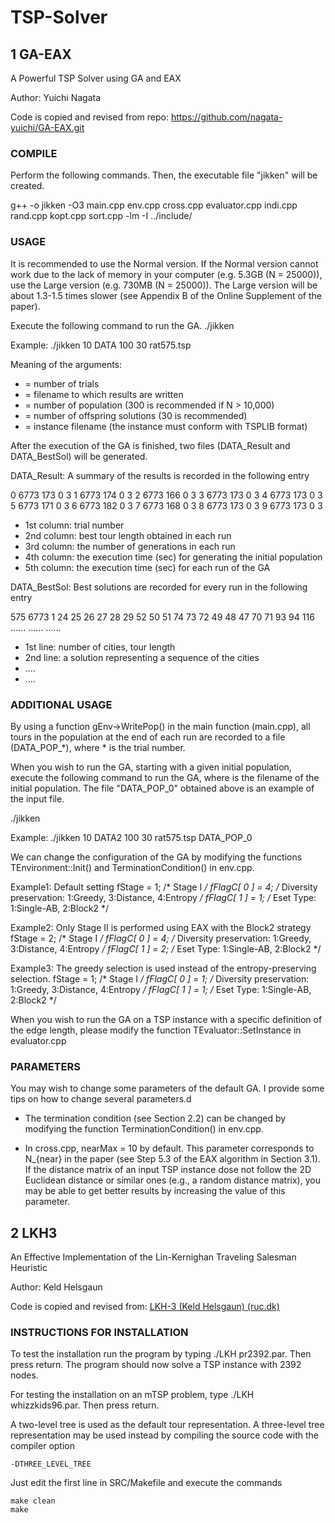 # TSP-Solver
## 1 GA-EAX

A Powerful TSP Solver using GA and EAX

Author: Yuichi Nagata

Code is copied and revised from repo: https://github.com/nagata-yuichi/GA-EAX.git

### COMPILE

Perform the following commands. Then, the executable file "jikken" will be created.

g++ -o jikken -O3 main.cpp env.cpp cross.cpp evaluator.cpp indi.cpp rand.cpp kopt.cpp sort.cpp -lm -I ../include/

### USAGE

It is recommended to use the Normal version. If the Normal version cannot work due to the lack of memory in your computer (e.g. 5.3GB (N = 25000)), use the Large version (e.g. 730MB (N = 25000)). The Large version will be about 1.3-1.5 times slower (see Appendix B of the Online Supplement of the paper).

Execute the following command to run the GA.
  ./jikken <integer1> <string1> <integer2> <integer3> <string2>

  Example: ./jikken 10 DATA 100 30 rat575.tsp

  Meaning of the arguments:

   - <integer1> = number of trials
   - <string1>  = filename to which results are written
   - <integer2> = number of population (300 is recommended if N > 10,000)
   - <integer3> = number of offspring solutions (30 is recommended)
   - <string2>  = instance filename (the instance must conform with TSPLIB format)

After the execution of the GA is finished, two files (DATA_Result and DATA_BestSol) will be generated.

  DATA_Result: A summary of the results is recorded in the following entry

  0 6773 173 0 3
  1 6773 174 0 3
  2 6773 166 0 3
  3 6773 173 0 3
  4 6773 173 0 3
  5 6773 171 0 3
  6 6773 182 0 3
  7 6773 168 0 3
  8 6773 173 0 3
  9 6773 173 0 3

  - 1st column: trial number
  - 2nd column: best tour length obtained in each run
  - 3rd column: the number of generations in each run
  - 4th column: the execution time (sec) for generating the initial population
  - 5th column: the execution time (sec) for each run of the GA


  DATA_BestSol: Best solutions are recorded for every run in the following entry

  575 6773
  1 24 25 26 27 28 29 52 50 51 74 73 72 49 48 47 70 71 93 94 116 ......
  ......
  ......

  - 1st line: number of cities, tour length
  - 2nd line: a solution representing a sequence of the cities
  - ....
  - ....

### ADDITIONAL USAGE

By using a function gEnv->WritePop() in the main function (main.cpp), all tours in the population at the end of each run are recorded to a file (DATA_POP_*), where * is the trial number. 

When you wish to run the GA, starting with a given initial population, execute the following command to run the GA, where <string3> is the filename of the initial population. The file "DATA_POP_0" obtained above is an example of the input file.

  ./jikken <integer1> <string1> <integer2> <integer3> <string2> <string3>

  Example: ./jikken 10 DATA2 100 30 rat575.tsp DATA_POP_0

We can change the configuration of the GA by modifying the functions TEnvironment::Init() and TerminationCondition() in env.cpp.

  Example1: Default setting
  fStage = 1;       /* Stage I */
  fFlagC[ 0 ] = 4;  /* Diversity preservation: 1:Greedy, 3:Distance, 4:Entropy */
  fFlagC[ 1 ] = 1;  /* Eset Type: 1:Single-AB, 2:Block2 */

  Example2: Only Stage II is performed using EAX with the Block2 strategy
  fStage = 2;       /* Stage I */
  fFlagC[ 0 ] = 4;  /* Diversity preservation: 1:Greedy, 3:Distance, 4:Entropy */
  fFlagC[ 1 ] = 2;  /* Eset Type: 1:Single-AB, 2:Block2 */

  Example3: The greedy selection is used instead of the entropy-preserving selection.
  fStage = 1;       /* Stage I */
  fFlagC[ 0 ] = 1;  /* Diversity preservation: 1:Greedy, 3:Distance, 4:Entropy */
  fFlagC[ 1 ] = 1;  /* Eset Type: 1:Single-AB, 2:Block2 */


When you wish to run the GA on a TSP instance with a specific definition of the edge length, please modify the function TEvaluator::SetInstance in evaluator.cpp

### PARAMETERS

You may wish to change some parameters of the default GA. I provide some tips on how to change several parameters.d

 - The termination condition (see Section 2.2) can be changed by modifying the function TerminationCondition() in env.cpp.
   
 - In cross.cpp, nearMax = 10 by default. This parameter corresponds to N_{near} in the paper (see Step 5.3 of the EAX algorithm in Section 3.1). If the distance matrix of an input TSP instance dose not follow the 2D Euclidean distance or similar ones (e.g., a random distance matrix), you may be able to get better results by increasing the value of this parameter.

## 2 LKH3

An Effective Implementation of the Lin-Kernighan Traveling Salesman Heuristic

Author: Keld Helsgaun

Code is copied and revised from: [LKH-3 (Keld Helsgaun) (ruc.dk)](http://webhotel4.ruc.dk/~keld/research/LKH-3/)


### INSTRUCTIONS FOR INSTALLATION

To test the installation run the program by typing ./LKH pr2392.par. Then press return. The program should now solve a TSP instance with 2392 nodes.

For testing the installation on an mTSP problem, type ./LKH whizzkids96.par. Then press return.

A two-level tree is used as the default tour representation. A three-level tree representation may be used instead by compiling the source code with the compiler option 

	-DTHREE_LEVEL_TREE

Just edit the first line in SRC/Makefile and execute the commands

	make clean
	make
